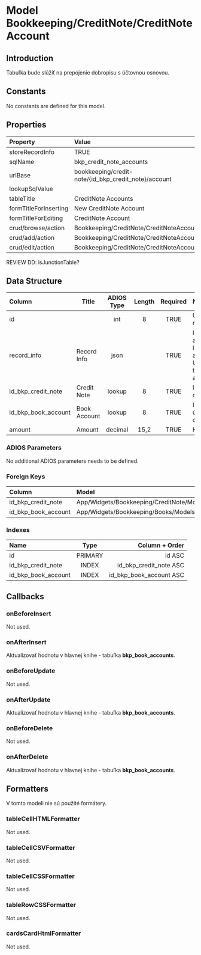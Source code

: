 # Model Bookkeeping/CreditNote/CreditNoteAccount

## Introduction

Tabuľka bude slúžiť na prepojenie dobropisu s účtovnou osnovou.

## Constants

No constants are defined for this model.

## Properties

| Property              | Value                                                |
| :-------------------- | :--------------------------------------------------- |
| storeRecordInfo       | TRUE                                                 |
| sqlName               | bkp_credit_note_accounts                             |
| urlBase               | bookkeeping/credit-note/{id_bkp_credit_note}/account |
| lookupSqlValue        |                                                      |
| tableTitle            | CreditNote Accounts                                  |
| formTitleForInserting | New CreditNote Account                               |
| formTitleForEditing   | CreditNote Account                                   |
| crud/browse/action    | Bookkeeping/CreditNote/CreditNoteAccounts            |
| crud/add/action       | Bookkeeping/CreditNote/CreditNoteAccount/Add         |
| crud/edit/action      | Bookkeeping/CreditNote/CreditNoteAccount/Edit        |

REVIEW DD: isJunctionTable?

## Data Structure

| Column              | Title        | ADIOS Type | Length | Required | Notes                                      |
| :------------------ | ------------ | :--------: | :----: | :------: | :----------------------------------------- |
| id                  |              |    int     |   8    |   TRUE   | Unique record ID                       |
| record_info         | Record Info  |    json    |        |   TRUE   | Info about INSERT and UPDATE time & author |
| id_bkp_credit_note  | Credit Note  |   lookup   |   8    |   TRUE   | ID dobropisu                               |
| id_bkp_book_account | Book Account |   lookup   |   8    |   TRUE   | ID účtu z účtovnej osnovy                  |
| amount              | Amount       |  decimal   |  15,2  |   TRUE   | Hodnota                                    |

### ADIOS Parameters

No additional ADIOS parameters needs to be defined.

### Foreign Keys

| Column              | Model                                                | Relation | OnUpdate | OnDelete |
| :------------------ | :--------------------------------------------------- | :------: | -------- | -------- |
| id_bkp_credit_note  | App/Widgets/Bookkeeping/CreditNote/Models/CreditNote |   1:N    | Cascade  | Restrict |
| id_bkp_book_account | App/Widgets/Bookkeeping/Books/Models/ccount          |   1:N    | Cascade  | Restrict |

### Indexes

| Name                |  Type   |          Column + Order |
| :------------------ | :-----: | ----------------------: |
| id                  | PRIMARY |                  id ASC |
| id_bkp_credit_note  |  INDEX  |  id_bkp_credit_note ASC |
| id_bkp_book_account |  INDEX  | id_bkp_book_account ASC |

## Callbacks

### onBeforeInsert

Not used.

### onAfterInsert

Aktualizovať hodnotu v hlavnej knihe - tabuľka **bkp_book_accounts**.

### onBeforeUpdate

Not used.

### onAfterUpdate

Aktualizovať hodnotu v hlavnej knihe - tabuľka **bkp_book_accounts**.

### onBeforeDelete

Not used.

### onAfterDelete

Aktualizovať hodnotu v hlavnej knihe - tabuľka **bkp_book_accounts**.

## Formatters

V tomto modeli nie sú použité formátery.

### tableCellHTMLFormatter

Not used.

### tableCellCSVFormatter

Not used.

### tableCellCSSFormatter

Not used.

### tableRowCSSFormatter

Not used.

### cardsCardHtmlFormatter

Not used.
